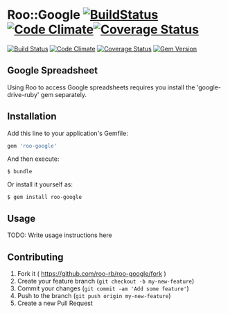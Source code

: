 # Roo::Google [![BuildStatus](https://travis-ci.org/roo-rb/roo-google.svg)](https://travis-ci.org/roo-rb/roo-google)[![Code Climate](https://codeclimate.com/github/roo-rb/roo-google/badges/gpa.svg)](https://codeclimate.com/github/roo-rb/roo-google)[![Coverage Status](https://coveralls.io/repos/roo-rb/roo-google/badge.png)](https://coveralls.io/r/roo-rb/roo-google)

[![Build Status](https://img.shields.io/travis/roo-rb/roo-google.svg?style=flat-square)](https://travis-ci.org/roo-rb/roo-google) [![Code Climate](https://img.shields.io/codeclimate/github/roo-rb/roo-google.svg?style=flat-square)](https://codeclimate.com/github/roo-rb/roo-google) [![Coverage Status](https://img.shields.io/coveralls/roo-rb/roo-google.svg?style=flat-square)](https://coveralls.io/r/roo-rb/roo-google) [![Gem Version](https://img.shields.io/gem/v/roo-google.svg?style=flat-square)](https://rubygems.org/gems/roo-google)

## Google Spreadsheet

Using Roo to access Google spreadsheets requires you install the 'google-drive-ruby' gem separately.

## Installation

Add this line to your application's Gemfile:

```ruby
gem 'roo-google'
```

And then execute:

    $ bundle

Or install it yourself as:

    $ gem install roo-google

## Usage

TODO: Write usage instructions here

## Contributing

1. Fork it ( https://github.com/roo-rb/roo-google/fork )
2. Create your feature branch (`git checkout -b my-new-feature`)
3. Commit your changes (`git commit -am 'Add some feature'`)
4. Push to the branch (`git push origin my-new-feature`)
5. Create a new Pull Request
